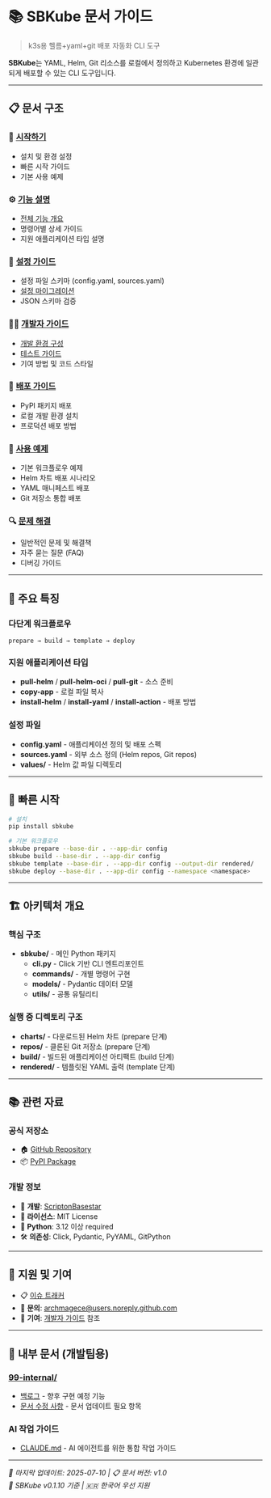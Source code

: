 # 📚 SBKube 문서 가이드

> k3s용 헬름+yaml+git 배포 자동화 CLI 도구

**SBKube**는 YAML, Helm, Git 리소스를 로컬에서 정의하고 Kubernetes 환경에 일관되게 배포할 수 있는 CLI 도구입니다.

______________________________________________________________________

## 📋 문서 구조

### 🚀 [시작하기](01-getting-started/)

- 설치 및 환경 설정
- 빠른 시작 가이드
- 기본 사용 예제

### ⚙️ [기능 설명](02-features/)

- [전체 기능 개요](02-features/README.md)
- 명령어별 상세 가이드
- 지원 애플리케이션 타입 설명

### 🔧 [설정 가이드](03-configuration/)

- 설정 파일 스키마 (config.yaml, sources.yaml)
- [설정 마이그레이션](03-configuration/migration.md)
- JSON 스키마 검증

### 👨‍💻 [개발자 가이드](04-development/)

- [개발 환경 구성](04-development/README.md)
- [테스트 가이드](04-development/testing.md)
- 기여 방법 및 코드 스타일

### 🚀 [배포 가이드](05-deployment/)

- PyPI 패키지 배포
- 로컬 개발 환경 설치
- 프로덕션 배포 방법

### 📖 [사용 예제](06-examples/)

- 기본 워크플로우 예제
- Helm 차트 배포 시나리오
- YAML 매니페스트 배포
- Git 저장소 통합 배포

### 🔍 [문제 해결](07-troubleshooting/)

- 일반적인 문제 및 해결책
- 자주 묻는 질문 (FAQ)
- 디버깅 가이드

______________________________________________________________________

## 🎯 주요 특징

### 다단계 워크플로우

```
prepare → build → template → deploy
```

### 지원 애플리케이션 타입

- **pull-helm** / **pull-helm-oci** / **pull-git** - 소스 준비
- **copy-app** - 로컬 파일 복사
- **install-helm** / **install-yaml** / **install-action** - 배포 방법

### 설정 파일

- **config.yaml** - 애플리케이션 정의 및 배포 스펙
- **sources.yaml** - 외부 소스 정의 (Helm repos, Git repos)
- **values/** - Helm 값 파일 디렉토리

______________________________________________________________________

## 🚀 빠른 시작

```bash
# 설치
pip install sbkube

# 기본 워크플로우
sbkube prepare --base-dir . --app-dir config
sbkube build --base-dir . --app-dir config  
sbkube template --base-dir . --app-dir config --output-dir rendered/
sbkube deploy --base-dir . --app-dir config --namespace <namespace>
```

______________________________________________________________________

## 🏗️ 아키텍처 개요

### 핵심 구조

- **sbkube/** - 메인 Python 패키지
  - **cli.py** - Click 기반 CLI 엔트리포인트
  - **commands/** - 개별 명령어 구현
  - **models/** - Pydantic 데이터 모델
  - **utils/** - 공통 유틸리티

### 실행 중 디렉토리 구조

- **charts/** - 다운로드된 Helm 차트 (prepare 단계)
- **repos/** - 클론된 Git 저장소 (prepare 단계)
- **build/** - 빌드된 애플리케이션 아티팩트 (build 단계)
- **rendered/** - 템플릿된 YAML 출력 (template 단계)

______________________________________________________________________

## 📚 관련 자료

### 공식 저장소

- 🏠 [GitHub Repository](https://github.com/ScriptonBasestar/kube-app-manaer)
- 📦 [PyPI Package](https://pypi.org/project/sbkube/)

### 개발 정보

- 🏢 **개발**: [ScriptonBasestar](https://github.com/ScriptonBasestar)
- 📄 **라이선스**: MIT License
- 🐍 **Python**: 3.12 이상 required
- 🛠️ **의존성**: Click, Pydantic, PyYAML, GitPython

______________________________________________________________________

## 💬 지원 및 기여

- 📋 [이슈 트래커](https://github.com/ScriptonBasestar/kube-app-manaer/issues)
- 📧 **문의**: archmagece@users.noreply.github.com
- 🤝 **기여**: [개발자 가이드](04-development/README.md) 참조

______________________________________________________________________

## 🔗 내부 문서 (개발팀용)

### [99-internal/](99-internal/)

- [백로그](99-internal/backlog.md) - 향후 구현 예정 기능
- [문서 수정 사항](99-internal/doc-fixes.md) - 문서 업데이트 필요 항목

### AI 작업 가이드

- [CLAUDE.md](../CLAUDE.md) - AI 에이전트를 위한 통합 작업 가이드

______________________________________________________________________

*📅 마지막 업데이트: 2025-07-10 | 📋 문서 버전: v1.0*\
*🎯 SBKube v0.1.10 기준 | 🇰🇷 한국어 우선 지원*
